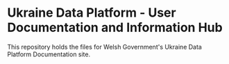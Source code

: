 # Ukraine Data Platform - User Documentation and Information Hub

This repository holds the files for Welsh Government's Ukraine Data Platform Documentation site.
